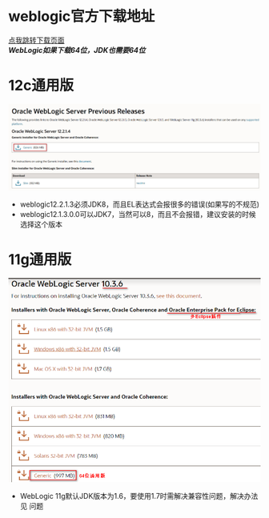 # weblogic官方下载地址
[点我跳转下载页面](https://www.oracle.com/middleware/technologies/weblogic-server-installers-downloads.html "weblogic官方下载地址")    
***WebLogic如果下载64位，JDK也需要64位***

# 12c通用版
![](resources/下载/下载-12C.jpg)  
+ weblogic12.2.1.3必须JDK8，而且EL表达式会报很多的错误(如果写的不规范)
+ weblogic12.1.3.0.0可以JDK7，当然可以8，而且不会报错，建议安装的时候选择这个版本

# 11g通用版
![](./resources/下载/下载-11g.jpg.png)   
+ WebLogic 11g默认JDK版本为1.6，要使用1.7时需解决兼容性问题，解决办法见 问题